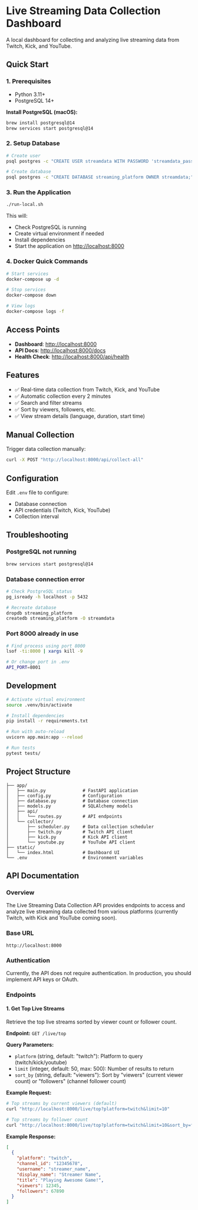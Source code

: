 # Live Streaming Data Collection Dashboard

A local dashboard for collecting and analyzing live streaming data from Twitch, Kick, and YouTube.

## Quick Start

### 1. Prerequisites

- Python 3.11+
- PostgreSQL 14+

**Install PostgreSQL (macOS):**

```bash
brew install postgresql@14
brew services start postgresql@14
```

### 2. Setup Database

```bash
# Create user
psql postgres -c "CREATE USER streamdata WITH PASSWORD 'streamdata_password';"

# Create database
psql postgres -c "CREATE DATABASE streaming_platform OWNER streamdata;"
```

### 3. Run the Application

```bash
./run-local.sh
```

This will:

- Check PostgreSQL is running
- Create virtual environment if needed
- Install dependencies
- Start the application on [http://localhost:8000](http://localhost:8000)

### 4. Docker Quick Commands

```bash
# Start services
docker-compose up -d

# Stop services
docker-compose down

# View logs
docker-compose logs -f
```

## Access Points

- **Dashboard**: [http://localhost:8000](http://localhost:8000)
- **API Docs**: [http://localhost:8000/docs](http://localhost:8000/docs)
- **Health Check**: [http://localhost:8000/api/health](http://localhost:8000/api/health)

## Features

- ✅ Real-time data collection from Twitch, Kick, and YouTube
- ✅ Automatic collection every 2 minutes
- ✅ Search and filter streams
- ✅ Sort by viewers, followers, etc.
- ✅ View stream details (language, duration, start time)

## Manual Collection

Trigger data collection manually:

```bash
curl -X POST "http://localhost:8000/api/collect-all"
```

## Configuration

Edit `.env` file to configure:
- Database connection
- API credentials (Twitch, Kick, YouTube)
- Collection interval

## Troubleshooting

### PostgreSQL not running
```bash
brew services start postgresql@14
```

### Database connection error
```bash
# Check PostgreSQL status
pg_isready -h localhost -p 5432

# Recreate database
dropdb streaming_platform
createdb streaming_platform -O streamdata
```

### Port 8000 already in use
```bash
# Find process using port 8000
lsof -ti:8000 | xargs kill -9

# Or change port in .env
API_PORT=8001
```

## Development

```bash
# Activate virtual environment
source .venv/bin/activate

# Install dependencies
pip install -r requirements.txt

# Run with auto-reload
uvicorn app.main:app --reload

# Run tests
pytest tests/
```

## Project Structure

```
├── app/
│   ├── main.py              # FastAPI application
│   ├── config.py            # Configuration
│   ├── database.py          # Database connection
│   ├── models.py            # SQLAlchemy models
│   ├── api/
│   │   └── routes.py        # API endpoints
│   └── collector/
│       ├── scheduler.py     # Data collection scheduler
│       ├── twitch.py        # Twitch API client
│       ├── kick.py          # Kick API client
│       └── youtube.py       # YouTube API client
├── static/
│   └── index.html           # Dashboard UI
└── .env                     # Environment variables
```

## API Documentation

### Overview

The Live Streaming Data Collection API provides endpoints to access and analyze live streaming data collected from various platforms (currently Twitch, with Kick and YouTube coming soon).

### Base URL

```
http://localhost:8000
```

### Authentication

Currently, the API does not require authentication. In production, you should implement API keys or OAuth.

### Endpoints

#### 1. Get Top Live Streams

Retrieve the top live streams sorted by viewer count or follower count.

**Endpoint:** `GET /live/top`

**Query Parameters:**

- `platform` (string, default: "twitch"): Platform to query (twitch/kick/youtube)
- `limit` (integer, default: 50, max: 500): Number of results to return
- `sort_by` (string, default: "viewers"): Sort by "viewers" (current viewer count) or "followers" (channel follower count)

**Example Request:**

```bash
# Top streams by current viewers (default)
curl "http://localhost:8000/live/top?platform=twitch&limit=10"

# Top streams by follower count
curl "http://localhost:8000/live/top?platform=twitch&limit=10&sort_by=followers"
```

**Example Response:**

```json
[
  {
    "platform": "twitch",
    "channel_id": "12345678",
    "username": "streamer_name",
    "display_name": "Streamer Name",
    "title": "Playing Awesome Game!",
    "viewers": 12345,
    "followers": 67890
  }
]
```
